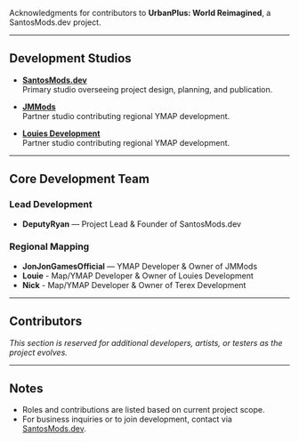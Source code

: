 Acknowledgments for contributors to **UrbanPlus: World Reimagined**, a SantosMods.dev project.

---

## Development Studios
- **[SantosMods.dev](https://santosmods.dev)**  
  Primary studio overseeing project design, planning, and publication.

- **[JMMods](https://links.santosmods.dev/jmmods)**  
  Partner studio contributing regional YMAP development.

- **[Louies Development](https://links.santosmods.dev/louies-development)**  
  Partner studio contributing regional YMAP development.

---

## Core Development Team
### Lead Development
- **DeputyRyan** — Project Lead & Founder of SantosMods.dev

### Regional Mapping
- **JonJonGamesOfficial** — YMAP Developer & Owner of JMMods
- **Louie** - Map/YMAP Developer & Owner of Louies Development
- **Nick** - Map/YMAP Developer & Owner of Terex Development
---

## Contributors
*This section is reserved for additional developers, artists, or testers as the project evolves.*

---

## Notes
- Roles and contributions are listed based on current project scope.
- For business inquiries or to join development, contact via [SantosMods.dev](https://santosmods.dev).
